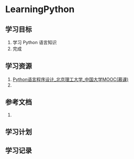 # LearningPython
## 学习目标
1. 学习 Python 语言知识
2. 完成
## 学习资源
1. [Python语言程序设计_北京理工大学_中国大学MOOC(慕课)](https://www.icourse163.org/course/BIT-268001)
2. 
## 参考文档
1. 
## 学习计划

## 学习记录
